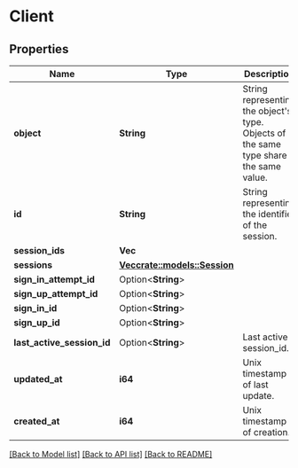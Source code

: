 # Client

## Properties

Name | Type | Description | Notes
------------ | ------------- | ------------- | -------------
**object** | **String** | String representing the object's type. Objects of the same type share the same value.  | 
**id** | **String** | String representing the identifier of the session.  | 
**session_ids** | **Vec<String>** |  | 
**sessions** | [**Vec<crate::models::Session>**](Session.md) |  | 
**sign_in_attempt_id** | Option<**String**> |  | 
**sign_up_attempt_id** | Option<**String**> |  | 
**sign_in_id** | Option<**String**> |  | 
**sign_up_id** | Option<**String**> |  | 
**last_active_session_id** | Option<**String**> | Last active session_id.  | 
**updated_at** | **i64** | Unix timestamp of last update.  | 
**created_at** | **i64** | Unix timestamp of creation.  | 

[[Back to Model list]](../README.md#documentation-for-models) [[Back to API list]](../README.md#documentation-for-api-endpoints) [[Back to README]](../README.md)


